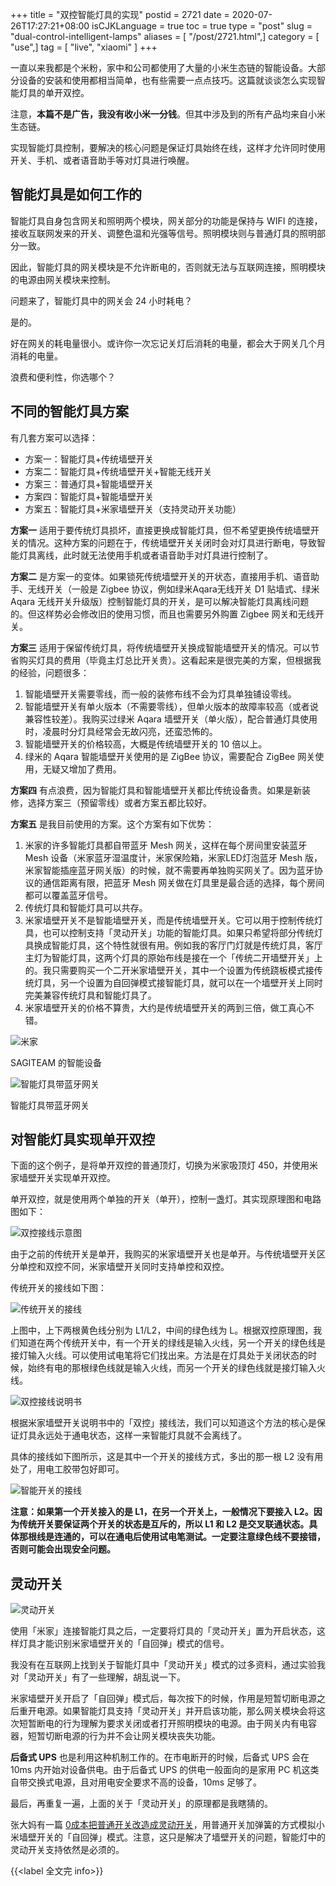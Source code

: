 +++
title = "双控智能灯具的实现"
postid = 2721
date = 2020-07-26T17:27:21+08:00
isCJKLanguage = true
toc = true
type = "post"
slug = "dual-control-intelligent-lamps"
aliases = [ "/post/2721.html",]
category = [ "use",]
tag = [ "live", "xiaomi" ]
+++

一直以来我都是个米粉，家中和公司都使用了大量的小米生态链的智能设备。大部分设备的安装和使用都相当简单，也有些需要一点点技巧。这篇就谈谈怎么实现智能灯具的单开双控。

注意，**本篇不是广告，我没有收小米一分钱**。但其中涉及到的所有产品均来自小米生态链。

实现智能灯具控制，要解决的核心问题是保证灯具始终在线，这样才允许同时使用开关、手机、或者语音助手等对灯具进行唤醒。 <!--more-->

## 智能灯具是如何工作的

智能灯具自身包含网关和照明两个模块，网关部分的功能是保持与 WIFI 的连接，接收互联网发来的开关、调整色温和光强等信号。照明模块则与普通灯具的照明部分一致。

因此，智能灯具的网关模块是不允许断电的，否则就无法与互联网连接，照明模块的电源由网关模块来控制。

问题来了，智能灯具中的网关会 24 小时耗电？

是的。

好在网关的耗电量很小。或许你一次忘记关灯后消耗的电量，都会大于网关几个月消耗的电量。

浪费和便利性，你选哪个？

## 不同的智能灯具方案

有几套方案可以选择：

- 方案一：智能灯具+传统墙壁开关
- 方案二：智能灯具+传统墙壁开关+智能无线开关
- 方案三：普通灯具+智能墙壁开关
- 方案四：智能灯具+智能墙壁开关
- 方案五：智能灯具+米家墙壁开关（支持灵动开关功能）

**方案一** 适用于要传统灯具损坏，直接更换成智能灯具，但不希望更换传统墙壁开关的情况。这种方案的问题在于，传统墙壁开关关闭时会对灯具进行断电，导致智能灯具离线，此时就无法使用手机或者语音助手对灯具进行控制了。

**方案二** 是方案一的变体。如果锁死传统墙壁开关的开状态，直接用手机、语音助手、无线开关（一般是 Zigbee 协议，例如绿米Aqara无线开关 D1 贴墙式、绿米 Aqara 无线开关升级版）控制智能灯具的开关，是可以解决智能灯具离线问题的。但这样势必会修改旧的使用习惯，而且也需要另外购置 Zigbee 网关和无线开关。

**方案三** 适用于保留传统灯具，将传统墙壁开关换成智能墙壁开关的情况。可以节省购买灯具的费用（毕竟主灯总比开关贵）。这看起来是很完美的方案，但根据我的经验，问题很多：

1. 智能墙壁开关需要零线，而一般的装修布线不会为灯具单独铺设零线。
2. 智能墙壁开关有单火版本（不需要零线），但单火版本的故障率较高（或者说兼容性较差）。我购买过绿米 Aqara 墙壁开关（单火版），配合普通灯具使用时，凌晨时分灯具经常会无故闪亮，还蛮恐怖的。
3. 智能墙壁开关的价格较高，大概是传统墙壁开关的 10 倍以上。
4. 绿米的 Aqara 智能墙壁开关使用的是 ZigBee 协议，需要配合 ZigBee 网关使用，无疑又增加了费用。

**方案四** 有点浪费，因为智能灯具和智能墙壁开关都比传统设备贵。如果是新装修，选择方案三（预留零线）或者方案五都比较好。

**方案五** 是我目前使用的方案。这个方案有如下优势：

1. 米家的许多智能灯具都自带蓝牙 Mesh 网关，这样在每个房间里安装蓝牙 Mesh 设备（米家蓝牙湿温度计，米家保险箱，米家LED灯泡蓝牙 Mesh 版，米家智能插座蓝牙网关版）的时候，就不需要再单独购买网关了。因为蓝牙协议的通信距离有限，把蓝牙 Mesh 网关做在灯具里是最合适的选择，每个房间都可以覆盖蓝牙信号。
2. 传统灯具和智能灯具可以共存。
3. 米家墙壁开关不是智能墙壁开关，而是传统墙壁开关。它可以用于控制传统灯具，也可以控制支持「灵动开关」功能的智能灯具。如果只希望将部分传统灯具换成智能灯具，这个特性就很有用。例如我的客厅门灯就是传统灯具，客厅主灯为智能灯具，这两个灯具的原始布线是接在一个「传统二开墙壁开关」上的。我只需要购买一个二开米家墙壁开关，其中一个设置为传统跷板模式接传统灯具，另一个设置为自回弹模式接智能灯具，就可以在一个墙壁开关上同时完美兼容传统灯具和智能灯具了。
4. 米家墙壁开关的价格不算贵，大约是传统墙壁开关的两到三倍，做工真心不错。

![米家](/uploads/2020/07/mihome1.jpg)

SAGITEAM 的智能设备

![智能灯具带蓝牙网关](/uploads/2020/07/mihome2.jpg)

智能灯具带蓝牙网关

## 对智能灯具实现单开双控

下面的这个例子，是将单开双控的普通顶灯，切换为米家吸顶灯 450，并使用米家墙壁开关实现单开双控。

单开双控，就是使用两个单独的开关（单开），控制一盏灯。其实现原理图和电路图如下：

![双控接线示意图](/uploads/2020/07/c2.jpg)

由于之前的传统开关是单开，我购买的米家墙壁开关也是单开。与传统墙壁开关区分单控和双控不同，米家墙壁开关同时支持单控和双控。

传统开关的接线如下图：

![传统开关的接线](/uploads/2020/07/mihome4.jpg)

上图中，上下两根黄色线分别为 L1/L2，中间的绿色线为 L。根据双控原理图，我们知道在两个传统开关中，有一个开关的绿线是输入火线，另一个开关的绿色线是接灯输入火线。可以使用试电笔将它们找出来。方法是在灯具处于关闭状态的时候，始终有电的那根绿色线就是输入火线，而另一个开关的绿色线就是接灯输入火线。

![双控接线说明书](/uploads/2020/07/mihome5.jpg)

根据米家墙壁开关说明书中的「双控」接线法，我们可以知道这个方法的核心是保证灯具永远处于通电状态，这样一来智能灯具就不会离线了。

具体的接线如下图所示，这是其中一个开关的接线方式，多出的那一根 L2 没有用处了，用电工胶带包好即可。

![智能开关的接线](/uploads/2020/07/mihome3.jpg)

**注意：如果第一个开关接入的是 L1，在另一个开关上，一般情况下要接入 L2。因为传统开关要保证两个开关的状态是互斥的，所以 L1 和 L2 是交叉联通状态。具体那根线是连通的，可以在通电后使用试电笔测试。一定要注意绿色线不要接错，否则可能会出现安全问题。**

## 灵动开关

![灵动开关](/uploads/2020/07/mihome6.jpg)

使用「米家」连接智能灯具之后，一定要将灯具的「灵动开关」置为开启状态，这样灯具才能识别米家墙壁开关的「自回弹」模式的信号。

我没有在互联网上找到关于智能灯具中「灵动开关」模式的过多资料，通过实验我对「灵动开关」有了一些理解，胡乱说一下。

米家墙壁开关开启了「自回弹」模式后，每次按下的时候，作用是短暂切断电源之后重开电源。如果智能灯具支持「灵动开关」并开启该功能，那么网关模块会将这次短暂断电的行为理解为要求关闭或者打开照明模块的电源。由于网关内有电容器，短暂切断电源的行为并不会让网关模块丧失功能。

**后备式 UPS** 也是利用这种机制工作的。在市电断开的时候，后备式 UPS 会在 10ms 内开始对设备供电。由于后备式 UPS 的供电一般面向的是家用 PC 机这类自带交换式电源，且对用电安全要求不高的设备，10ms 足够了。

最后，再重复一遍，上面的关于「灵动开关」的原理都是我瞎猜的。

张大妈有一篇 [0成本把普通开关改造成灵动开关](https://post.smzdm.com/p/akm7l3mr/)，用普通开关加弹簧的方式模拟小米墙壁开关的「自回弹」模式。注意，这只是解决了墙壁开关的问题，智能灯中的灵动开关支持依然是必须的。

{{<label 全文完 info>}}